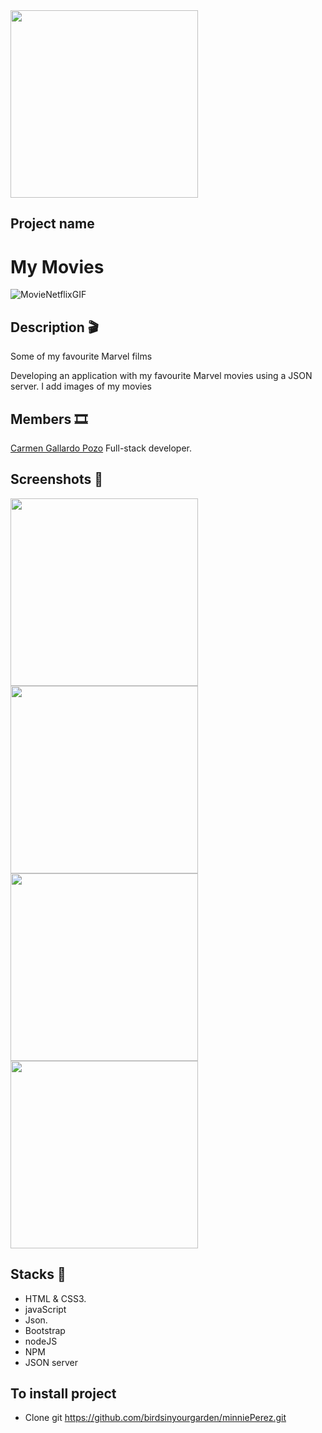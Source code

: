 
<img src="https://static.lahora.cl/media/2022/11/09-211155_4e2s_fondo-de-cartelera-de-cine.jpg" width="300px">

## Project name

# My Movies 
![MovieNetflixGIF](https://user-images.githubusercontent.com/116546624/212384914-de79b08d-2e99-45d5-af1b-dfebdd23ad1e.gif)

## Description 🎬

Some of my favourite Marvel films

 Developing an application with my favourite Marvel movies 
using a JSON server.
I add images of my movies

## Members 🎞️

 [Carmen Gallardo Pozo](https://github.com/CarmenGP) Full-stack developer.
 
 ## Screenshots 🎥
<img src="https://user-images.githubusercontent.com/116546624/212410769-854b5af6-aab6-47ca-acb7-e8eab2e21dcc.png" width="300px">
<img src="https://user-images.githubusercontent.com/116546624/212410846-7b7f8d6e-7a0b-4ba8-986c-c60f28e2fdfc.png" width="300px">
<img src="https://user-images.githubusercontent.com/116546624/212410868-edf729fd-b25f-4ea8-a8c6-f7c1178c1b17.png" width="300px">
<img src="https://user-images.githubusercontent.com/116546624/212410890-befe06c1-d8c4-4a69-bc73-331c121e6f48.png" width="300px">

## Stacks 🔧

* HTML & CSS3.
* javaScript
* Json.
* Bootstrap
* nodeJS
* NPM
* JSON server

## To install project

* Clone git https://github.com/birdsinyourgarden/minniePerez.git
